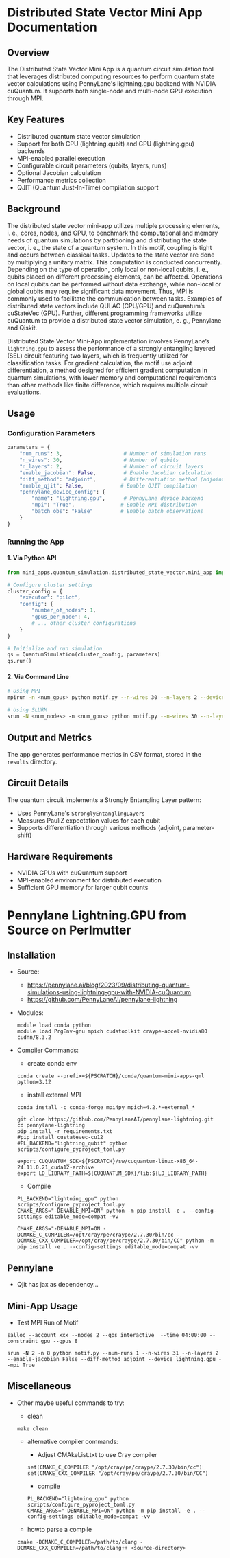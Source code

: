 # Distributed State Vector Mini App Documentation

## Overview
The Distributed State Vector Mini App is a quantum circuit simulation tool that leverages distributed computing resources to perform quantum state vector calculations using PennyLane's lightning.gpu backend with NVIDIA cuQuantum. It supports both single-node and multi-node GPU execution through MPI.

## Key Features
- Distributed quantum state vector simulation
- Support for both CPU (lightning.qubit) and GPU (lightning.gpu) backends
- MPI-enabled parallel execution
- Configurable circuit parameters (qubits, layers, runs)
- Optional Jacobian calculation
- Performance metrics collection
- QJIT (Quantum Just-In-Time) compilation support

## Background

The distributed state vector mini-app utilizes multiple processing elements, i. e., cores, nodes, and GPU, to benchmark the computational and memory needs of quantum simulations by partitioning and distributing the state vector, i. e., the state of a quantum system. In this motif, coupling is tight and occurs between classical tasks. Updates to the state vector are done by multiplying a unitary matrix. This computation is conducted concurrently. Depending on the type of operation, only local or non-local qubits, i. e., qubits placed on different processing elements, can be affected. Operations on local qubits can be performed without data exchange, while non-local or global qubits may require significant data movement. Thus, MPI is commonly used to facilitate the communication between tasks. Examples of distributed state vectors include QULAC (CPU/GPU) and cuQuantum’s cuStateVec (GPU). Further, different programming frameworks utilize cuQuantum to provide a distributed state vector simulation, e. g., Pennylane and Qiskit. 

Distributed State Vector Mini-App implementation involves PennyLane’s ```lightning.gpu``` to assess the performance of a strongly entangling layered (SEL) circuit featuring two layers, which is frequently utilized for classification tasks. For gradient calculation, the motif use adjoint differentiation, a method designed for efficient gradient computation in quantum simulations, with lower memory and computational requirements than other methods like finite difference, which requires multiple circuit evaluations. 

## Usage

### Configuration Parameters
```python
parameters = {
    "num_runs": 3,                    # Number of simulation runs
    "n_wires": 30,                    # Number of qubits
    "n_layers": 2,                    # Number of circuit layers
    "enable_jacobian": False,         # Enable Jacobian calculation
    "diff_method": "adjoint",         # Differentiation method (adjoint, parameter-shift, None)
    "enable_qjit": False,            # Enable QJIT compilation
    "pennylane_device_config": {
        "name": "lightning.gpu",      # PennyLane device backend
        "mpi": "True",               # Enable MPI distribution
        "batch_obs": "False"         # Enable batch observations
    }
}
```

### Running the App

#### 1. Via Python API
```python
from mini_apps.quantum_simulation.distributed_state_vector.mini_app import QuantumSimulation

# Configure cluster settings
cluster_config = {
    "executor": "pilot",
    "config": {
        "number_of_nodes": 1,
        "gpus_per_node": 4,
        # ... other cluster configurations
    }
}

# Initialize and run simulation
qs = QuantumSimulation(cluster_config, parameters)
qs.run()
```

#### 2. Via Command Line
```bash
# Using MPI
mpirun -n <num_gpus> python motif.py --n-wires 30 --n-layers 2 --device lightning.gpu --mpi True

# Using SLURM
srun -N <num_nodes> -n <num_gpus> python motif.py --n-wires 30 --n-layers 2 --device lightning.gpu --mpi True
```

## Output and Metrics
The app generates performance metrics in CSV format, stored in the `results` directory.

## Circuit Details
The quantum circuit implements a Strongly Entangling Layer pattern:
- Uses PennyLane's `StronglyEntanglingLayers`
- Measures PauliZ expectation values for each qubit
- Supports differentiation through various methods (adjoint, parameter-shift)

## Hardware Requirements
- NVIDIA GPUs with cuQuantum support
- MPI-enabled environment for distributed execution
- Sufficient GPU memory for larger qubit counts


# Pennylane Lightning.GPU from Source on Perlmutter

## Installation

* Source:
    * https://pennylane.ai/blog/2023/09/distributing-quantum-simulations-using-lightning-gpu-with-NVIDIA-cuQuantum
    * https://github.com/PennyLaneAI/pennylane-lightning


* Modules:
    
    ```
    module load conda python
    module load PrgEnv-gnu mpich cudatoolkit craype-accel-nvidia80 cudnn/8.3.2
    ```

* Compiler Commands:


    * create conda env

    ```
    conda create --prefix=${PSCRATCH}/conda/quantum-mini-apps-qml python=3.12
    ```

    * install external MPI
    ```
    conda install -c conda-forge mpi4py mpich=4.2.*=external_* 
    ``` 


    ```
    git clone https://github.com/PennyLaneAI/pennylane-lightning.git
    cd pennylane-lightning
    pip install -r requirements.txt
    #pip install custatevec-cu12
    #PL_BACKEND="lightning_qubit" python scripts/configure_pyproject_toml.py
    ```
    
    ```
    export CUQUANTUM_SDK=${PSCRATCH}/sw/cuquantum-linux-x86_64-24.11.0.21_cuda12-archive
    export LD_LIBRARY_PATH=${CUQUANTUM_SDK}/lib:${LD_LIBRARY_PATH}
    ```

    * Compile
    ```
    PL_BACKEND="lightning_gpu" python scripts/configure_pyproject_toml.py
    CMAKE_ARGS="-DENABLE_MPI=ON" python -m pip install -e . --config-settings editable_mode=compat -vv
    ```

    ```
    CMAKE_ARGS="-DENABLE_MPI=ON -DCMAKE_C_COMPILER=/opt/cray/pe/craype/2.7.30/bin/cc -DCMAKE_CXX_COMPILER=/opt/cray/pe/craype/2.7.30/bin/CC" python -m pip install -e . --config-settings editable_mode=compat -vv
    ```

## Pennylane

* Qjit has jax as dependency...

## Mini-App Usage



* Test MPI Run of Motif

```
salloc --account xxx --nodes 2 --qos interactive  --time 04:00:00 --constraint gpu --gpus 8
```

```
srun -N 2 -n 8 python motif.py --num-runs 1 --n-wires 31 --n-layers 2 --enable-jacobian False --diff-method adjoint --device lightning.gpu --mpi True

```


## Miscellaneous

* Other maybe useful commands to try:

    * clean
    ```
    make clean
    ```


    * alternative compiler commands:

       * Adjust CMAkeList.txt to use Cray compiler
        
        ```
        set(CMAKE_C_COMPILER "/opt/cray/pe/craype/2.7.30/bin/cc")
        set(CMAKE_CXX_COMPILER "/opt/cray/pe/craype/2.7.30/bin/CC")
        ```
       * compile
        
        ```
        PL_BACKEND="lightning_gpu" python scripts/configure_pyproject_toml.py
        CMAKE_ARGS="-DENABLE_MPI=ON" python -m pip install -e . --config-settings editable_mode=compat -vv
        ```

    * howto parse a compile 

    ```
    cmake -DCMAKE_C_COMPILER=/path/to/clang -DCMAKE_CXX_COMPILER=/path/to/clang++ <source-directory>
    ```
